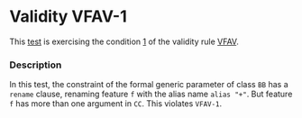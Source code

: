 # Validity VFAV-1

This [test](.) is exercising the condition [1](../Readme.md) of the validity rule [VFAV](../../vfav/Readme.md).

### Description

In this test, the constraint of the formal generic parameter of class `BB` has a `rename` clause, renaming feature `f` with the alias name `alias "+"`. But feature `f` has more than one argument in `CC`. This violates `VFAV-1`.
